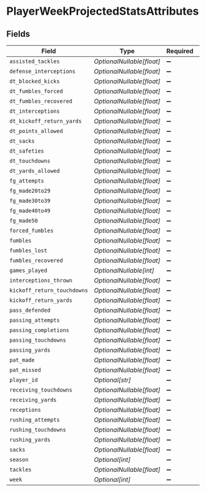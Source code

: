 # PlayerWeekProjectedStatsAttributes


## Fields

| Field                       | Type                        | Required                    | Description                 |
| --------------------------- | --------------------------- | --------------------------- | --------------------------- |
| `assisted_tackles`          | *OptionalNullable[float]*   | :heavy_minus_sign:          | N/A                         |
| `defense_interceptions`     | *OptionalNullable[float]*   | :heavy_minus_sign:          | N/A                         |
| `dt_blocked_kicks`          | *OptionalNullable[float]*   | :heavy_minus_sign:          | N/A                         |
| `dt_fumbles_forced`         | *OptionalNullable[float]*   | :heavy_minus_sign:          | N/A                         |
| `dt_fumbles_recovered`      | *OptionalNullable[float]*   | :heavy_minus_sign:          | N/A                         |
| `dt_interceptions`          | *OptionalNullable[float]*   | :heavy_minus_sign:          | N/A                         |
| `dt_kickoff_return_yards`   | *OptionalNullable[float]*   | :heavy_minus_sign:          | N/A                         |
| `dt_points_allowed`         | *OptionalNullable[float]*   | :heavy_minus_sign:          | N/A                         |
| `dt_sacks`                  | *OptionalNullable[float]*   | :heavy_minus_sign:          | N/A                         |
| `dt_safeties`               | *OptionalNullable[float]*   | :heavy_minus_sign:          | N/A                         |
| `dt_touchdowns`             | *OptionalNullable[float]*   | :heavy_minus_sign:          | N/A                         |
| `dt_yards_allowed`          | *OptionalNullable[float]*   | :heavy_minus_sign:          | N/A                         |
| `fg_attempts`               | *OptionalNullable[float]*   | :heavy_minus_sign:          | N/A                         |
| `fg_made20to29`             | *OptionalNullable[float]*   | :heavy_minus_sign:          | N/A                         |
| `fg_made30to39`             | *OptionalNullable[float]*   | :heavy_minus_sign:          | N/A                         |
| `fg_made40to49`             | *OptionalNullable[float]*   | :heavy_minus_sign:          | N/A                         |
| `fg_made50`                 | *OptionalNullable[float]*   | :heavy_minus_sign:          | N/A                         |
| `forced_fumbles`            | *OptionalNullable[float]*   | :heavy_minus_sign:          | N/A                         |
| `fumbles`                   | *OptionalNullable[float]*   | :heavy_minus_sign:          | N/A                         |
| `fumbles_lost`              | *OptionalNullable[float]*   | :heavy_minus_sign:          | N/A                         |
| `fumbles_recovered`         | *OptionalNullable[float]*   | :heavy_minus_sign:          | N/A                         |
| `games_played`              | *OptionalNullable[int]*     | :heavy_minus_sign:          | N/A                         |
| `interceptions_thrown`      | *OptionalNullable[float]*   | :heavy_minus_sign:          | N/A                         |
| `kickoff_return_touchdowns` | *OptionalNullable[float]*   | :heavy_minus_sign:          | N/A                         |
| `kickoff_return_yards`      | *OptionalNullable[float]*   | :heavy_minus_sign:          | N/A                         |
| `pass_defended`             | *OptionalNullable[float]*   | :heavy_minus_sign:          | N/A                         |
| `passing_attempts`          | *OptionalNullable[float]*   | :heavy_minus_sign:          | N/A                         |
| `passing_completions`       | *OptionalNullable[float]*   | :heavy_minus_sign:          | N/A                         |
| `passing_touchdowns`        | *OptionalNullable[float]*   | :heavy_minus_sign:          | N/A                         |
| `passing_yards`             | *OptionalNullable[float]*   | :heavy_minus_sign:          | N/A                         |
| `pat_made`                  | *OptionalNullable[float]*   | :heavy_minus_sign:          | N/A                         |
| `pat_missed`                | *OptionalNullable[float]*   | :heavy_minus_sign:          | N/A                         |
| `player_id`                 | *Optional[str]*             | :heavy_minus_sign:          | N/A                         |
| `receiving_touchdowns`      | *OptionalNullable[float]*   | :heavy_minus_sign:          | N/A                         |
| `receiving_yards`           | *OptionalNullable[float]*   | :heavy_minus_sign:          | N/A                         |
| `receptions`                | *OptionalNullable[float]*   | :heavy_minus_sign:          | N/A                         |
| `rushing_attempts`          | *OptionalNullable[float]*   | :heavy_minus_sign:          | N/A                         |
| `rushing_touchdowns`        | *OptionalNullable[float]*   | :heavy_minus_sign:          | N/A                         |
| `rushing_yards`             | *OptionalNullable[float]*   | :heavy_minus_sign:          | N/A                         |
| `sacks`                     | *OptionalNullable[float]*   | :heavy_minus_sign:          | N/A                         |
| `season`                    | *Optional[int]*             | :heavy_minus_sign:          | N/A                         |
| `tackles`                   | *OptionalNullable[float]*   | :heavy_minus_sign:          | N/A                         |
| `week`                      | *Optional[int]*             | :heavy_minus_sign:          | N/A                         |